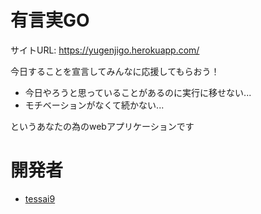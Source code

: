 # 有言実GO

サイトURL: https://yugenjigo.herokuapp.com/  

今日することを宣言してみんなに応援してもらおう！  

- 今日やろうと思っていることがあるのに実行に移せない...
- モチベーションがなくて続かない...

というあなたの為のwebアプリケーションです

# 開発者

- [tessai9](https://github.com/tessai9)
